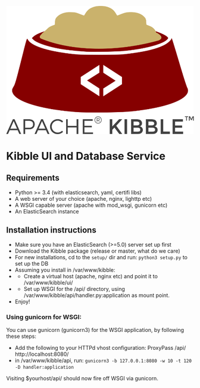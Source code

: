 ![Logo](/ui/images/kibble-logo.png)

# Kibble UI and Database Service

## Requirements

 * Python >= 3.4 (with elasticsearch, yaml, certifi libs)
 * A web server of your choice (apache, nginx, lighttp etc)
 * A WSGI capable server (apache with mod_wsgi, gunicorn etc)
 * An ElasticSearch instance

## Installation instructions

 * Make sure you have an ElasticSearch (>=5.0) server set up first
 * Download the Kibble package (release or master, what do we care)
 * For new installations, cd to the `setup/` dir and run: `python3 setup.py` to set up the DB
 * Assuming you install in /var/www/kibble:
 * * Create a virtual host (apache, nginx etc) and point it to /var/www/kibble/ui/
 * * Set up WSGI for the /api/ directory, using /var/www/kibble/api/handler.py:application as mount point.
 * Enjoy!

### Using gunicorn for WSGI:
 
 You can use gunicorn (gunicorn3) for the WSGI application, by following these steps:
 * Add the following to your HTTPd vhost configuration: ProxyPass /api/ http://localhost:8080/
 * in /var/www/kibble/api, run: `gunicorn3 -b 127.0.0.1:8080 -w 10 -t 120 -D handler:application`

Visiting $yourhost/api/ should now fire off WSGI via gunicorn.

